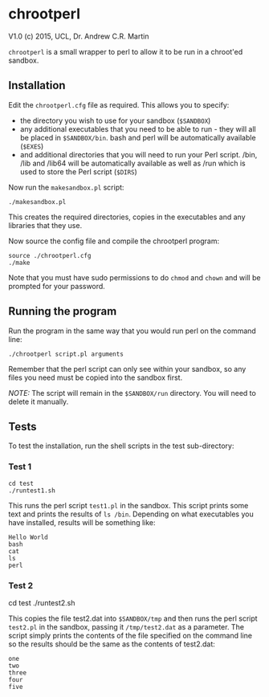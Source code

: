 chrootperl
==========

V1.0 (c) 2015, UCL, Dr. Andrew C.R. Martin

`chrootperl` is a small wrapper to perl to allow it to be run in a
chroot'ed sandbox.

Installation
------------

Edit the `chrootperl.cfg` file as required. This allows you to specify:

- the directory you wish to use for your sandbox (`$SANDBOX`)
- any additional executables that you need to be able to run - they
  will all be placed in `$SANDBOX/bin`. bash and perl will be automatically
  available (`$EXES`)
- and additional directories that you will need to run your Perl script.
  /bin, /lib and /lib64 will be automatically available as well as /run
  which is used to store the Perl script (`$DIRS`)

Now run the `makesandbox.pl` script:

    ./makesandbox.pl

This creates the required directories, copies in the executables and
any libraries that they use.

Now source the config file and compile the chrootperl program:

    source ./chrootperl.cfg
    ./make

Note that you must have sudo permissions to do `chmod` and `chown` and
will be prompted for your password.


Running the program
-------------------

Run the program in the same way that you would run perl on the command line:

    ./chrootperl script.pl arguments

Remember that the perl script can only see within your sandbox, so any
files you need must be copied into the sandbox first.

*NOTE:* The script will remain in the `$SANDBOX/run` directory. You
 will need to delete it manually.


Tests
-----

To test the installation, run the shell scripts in the test sub-directory:

### Test 1

    cd test
    ./runtest1.sh

This runs the perl script `test1.pl` in the sandbox. This script
prints some text and prints the results of `ls /bin`. Depending on
what executables you have installed, results will be something like:

    Hello World
    bash
    cat
    ls
    perl

### Test 2

   cd test
   ./runtest2.sh

This copies the file test2.dat into `$SANDBOX/tmp` and then runs the perl script `test2.pl` in the sandbox, passing it `/tmp/test2.dat` as a parameter. The script simply prints the contents of the file specified on the command line so the results should be the same as the contents of test2.dat:

    one
    two
    three
    four
    five
